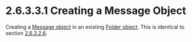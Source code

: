 <html dir="LTR" xmlns:mshelp="http://msdn.microsoft.com/mshelp" xmlns:ddue="http://ddue.schemas.microsoft.com/authoring/2003/5" xmlns:xlink="http://www.w3.org/1999/xlink" xmlns:tool="http://www.microsoft.com/tooltip">
    <head>
        <meta http-equiv="Content-Type" content="text/html; CHARSET=utf-8"></meta>
        <meta name="save" content="history"></meta>
        <title>2.6.3.3.1 Creating a Message Object</title>
        <xml>
            <mshelp:toctitle title="2.6.3.3.1 Creating a Message Object"></mshelp:toctitle>
            <mshelp:rltitle title="[MS-PST]: Creating a Message Object"></mshelp:rltitle>
            <mshelp:keyword index="A" term="987c27c1-bf5b-42aa-b864-c152f918fa3c"></mshelp:keyword>
            <mshelp:attr name="DCSext.ContentType" value="open specification"></mshelp:attr>
            <mshelp:attr name="AssetID" value="987c27c1-bf5b-42aa-b864-c152f918fa3c"></mshelp:attr>
            <mshelp:attr name="TopicType" value="kbRef"></mshelp:attr>
            <mshelp:attr name="DCSext.Title" value="[MS-PST]: Creating a Message Object" />
        </xml>
    </head>
    <body>
        <div id="header">
            <h1 class="heading">2.6.3.3.1 Creating a Message Object</h1>
        </div>
        <div id="mainSection">
            <div id="mainBody">
                <div id="allHistory" class="saveHistory"></div>
                <div id="sectionSection0" class="section" name="collapseableSection">
                    

<p>Creating a <a href="08220cc9-69b1-4072-a2e7-2a0ff201d505.md#gt_b6c15d0c-d992-421d-ba96-99d3b63894cf">Message
object</a> in an existing <a href="08220cc9-69b1-4072-a2e7-2a0ff201d505.md#gt_0682daa7-c1b8-419b-8a32-6048833d0b72">Folder
object</a>. This is identical to section <a href="eaab9353-53fe-448f-a32f-d45afd3c4b5d.md">2.6.3.2.6</a>.</p>
                </div>
            </div>
        </div>
    </body>
</html>